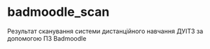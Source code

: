 # badmoodle_scan
Результат сканування системи дистанційного навчання ДУІТЗ за допомогою ПЗ Badmoodle 
